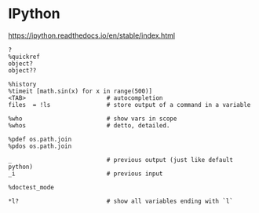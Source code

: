 # IPython

https://ipython.readthedocs.io/en/stable/index.html

    ?
    %quickref
    object?
    object??
    
    %history
    %timeit [math.sin(x) for x in range(500)]
    <TAB>                       # autocompletion
    files  = !ls                # store output of a command in a variable
    
    %who                        # show vars in scope
    %whos                       # detto, detailed.
    
    %pdef os.path.join
    %pdos os.path.join
    
    _                           # previous output (just like default python)
    _i                          # previous input
    
    %doctest_mode
    
    *l?                         # show all variables ending with `l` 
